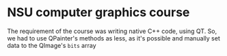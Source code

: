 # NSU computer graphics course
The requirement of the course was writing native C++ code, using QT. So, we had to use QPainter's methods as less, as it's possible and manually set data to the QImage's ```bits``` array
